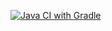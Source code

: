 [![Java CI with Gradle](https://github.com/RadikABC/autotest2.3/actions/workflows/gradle.yml/badge.svg)](https://github.com/RadikABC/autotest2.3/actions/workflows/gradle.yml)